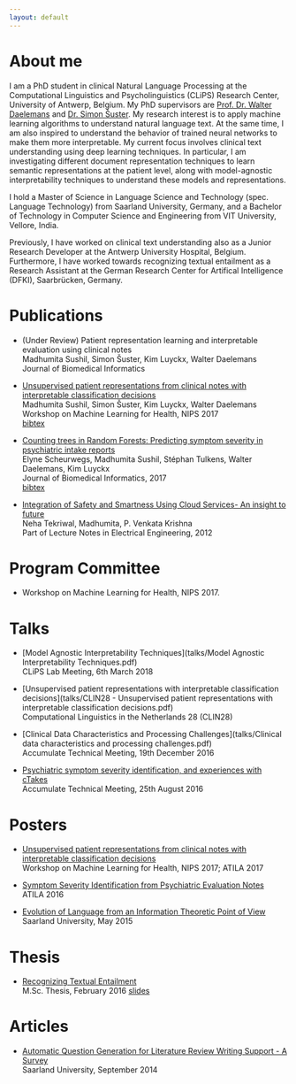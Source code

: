 ```yaml
---
layout: default
---
```


# About me

I am a PhD student in clinical Natural Language Processing at the Computational Linguistics and Psycholinguistics (CLiPS) Research Center, University of Antwerp, Belgium. My PhD supervisors are [Prof. Dr. Walter Daelemans](https://www.clips.uantwerpen.be/~walter/) and [Dr. Simon Šuster](http://simonsuster.github.io/). My research interest is to apply machine learning algorithms to understand natural language text. At the same time, I am also inspired to understand the behavior of trained neural networks to make them more interpretable. My current focus involves clinical text understanding using deep learning techniques. In particular, I am investigating different document representation techniques to learn semantic representations at the patient level, along with model-agnostic interpretability techniques to understand these models and representations.

I hold a Master of Science in Language Science and Technology (spec. Language Technology) from Saarland University, Germany, and a Bachelor of Technology in Computer Science and Engineering from VIT University, Vellore, India.

Previously, I have worked on clinical text understanding also as a Junior Research Developer at the Antwerp University Hospital, Belgium. Furthermore, I have worked towards recognizing textual entailment as a Research Assistant at the German Research Center for Artifical Intelligence (DFKI), Saarbrücken, Germany.

# Publications

* (Under Review) Patient representation learning and interpretable evaluation using clinical notes <br/>
Madhumita Sushil, Simon Šuster, Kim Luyckx, Walter Daelemans <br/>
Journal of Biomedical Informatics <br/>

* [Unsupervised patient representations from clinical notes with interpretable classification decisions](https://arxiv.org/abs/1711.05198) <br/>
Madhumita Sushil, Simon Šuster, Kim Luyckx, Walter Daelemans <br/>
Workshop on Machine Learning for Health, NIPS 2017 <br/>
[bibtex](papers/bibtex/patientrep_ml4h.bib)

* [Counting trees in Random Forests: Predicting symptom severity in psychiatric intake reports](https://www.sciencedirect.com/science/article/pii/S1532046417301302) <br/>
Elyne Scheurwegs, Madhumita Sushil, Stéphan Tulkens, Walter Daelemans, Kim Luyckx <br/>
Journal of Biomedical Informatics, 2017 <br/>
[bibtex](papers/bibtex/rdoc_jbi.bib)

* [Integration of Safety and Smartness Using Cloud
Services- An insight to future](https://link.springer.com/chapter/10.1007%2F978-1-4614-3535-8_25) <br/>
Neha Tekriwal, Madhumita, P. Venkata Krishna <br/>
Part of Lecture Notes in Electrical Engineering, 2012

# Program Committee

* Workshop on Machine Learning for Health, NIPS 2017.

# Talks

* [Model Agnostic Interpretability Techniques](talks/Model Agnostic Interpretability Techniques.pdf) <br/>
CLiPS Lab Meeting, 6th March 2018

* [Unsupervised patient representations with interpretable classification decisions](talks/CLIN28 - Unsupervised patient representations with interpretable classification decisions.pdf) <br/>
Computational Linguistics in the Netherlands 28 (CLIN28) <br/>

* [Clinical Data Characteristics and Processing Challenges](talks/Clinical data characteristics and processing challenges.pdf) <br/>
Accumulate Technical Meeting, 19th December 2016

* [Psychiatric symptom severity identification, and experiences with cTakes](talks/Accumulate-25thAug2016.pdf) <br/>
Accumulate Technical Meeting, 25th August 2016

# Posters

* [Unsupervised patient representations from clinical notes with interpretable classification decisions](posters/ml4h2017.pdf) <br/>
Workshop on Machine Learning for Health, NIPS 2017; ATILA 2017

* [Symptom Severity Identification from Psychiatric Evaluation Notes](posters/atila2017.pdf) <br/>
ATILA 2016

* [Evolution of Language from an Information Theoretic Point of View](posters/info_theory.pdf) <br/>
Saarland University, May 2015

# Thesis
* [Recognizing Textual Entailment](thesis/MSc_Thesis.pdf) <br/>
M.Sc. Thesis, February 2016
[slides](talks/rte.pdf)

# Articles
* [Automatic Question Generation for Literature Review Writing Support - A Survey](articles/termPaper.pdf) <br/>
Saarland University, September 2014
